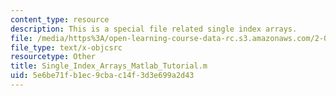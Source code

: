 ```yaml
---
content_type: resource
description: This is a special file related single index arrays.
file: /media/https%3A/open-learning-course-data-rc.s3.amazonaws.com/2-086-numerical-computation-for-mechanical-engineers-spring-2013/5e6be71fb1ec9cbac14f3d3e699a2d43_Single_Index_Arrays_Matlab_Tutorial.m
file_type: text/x-objcsrc
resourcetype: Other
title: Single_Index_Arrays_Matlab_Tutorial.m
uid: 5e6be71f-b1ec-9cba-c14f-3d3e699a2d43
---
```


